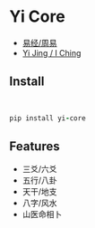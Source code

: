 # Yi Core

- [易经/周易](https://zh.wikisource.org/wiki/%E5%91%A8%E6%98%93)
- [Yi Jing / I Ching](https://en.wikipedia.org/wiki/I_Ching)

## Install

```ruby


pip install yi-core

```


## Features

- 三爻/六爻
- 五行/八卦
- 天干/地支
- 八字/风水
- 山医命相卜

